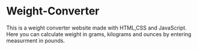 # Weight-Converter
This is a weight converter website made with HTML,CSS and JavaScript. Here you can calculate weight in grams, kilograms and ounces by entering measurment in pounds.
